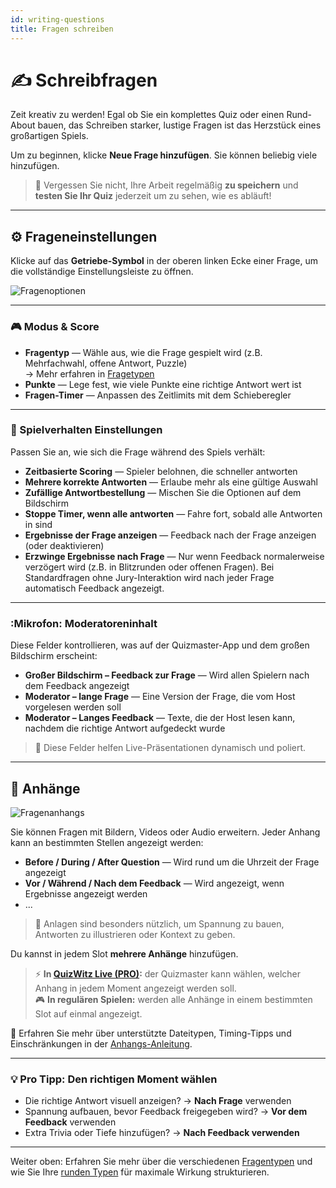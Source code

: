 ```yaml
---
id: writing-questions
title: Fragen schreiben
---
```


# ✍️ Schreibfragen

Zeit kreativ zu werden! Egal ob Sie ein komplettes Quiz oder einen Rund-About bauen, das Schreiben starker, lustige Fragen ist das Herzstück eines großartigen Spiels.

Um zu beginnen, klicke **Neue Frage hinzufügen**. Sie können beliebig viele hinzufügen.

> 💾 Vergessen Sie nicht, Ihre Arbeit regelmäßig **zu speichern** und **testen Sie Ihr Quiz** jederzeit um zu sehen, wie es abläuft!

---

## ⚙️ Frageneinstellungen

Klicke auf das **Getriebe-Symbol** in der oberen linken Ecke einer Frage, um die vollständige Einstellungsleiste zu öffnen.

![Fragenoptionen](/images/question-options.png)

---

### 🎮 Modus & Score

- **Fragentyp** — Wähle aus, wie die Frage gespielt wird (z.B. Mehrfachwahl, offene Antwort, Puzzle)\
  → Mehr erfahren in [Fragetypen](../question-types/000-question-types.md)
- **Punkte** — Lege fest, wie viele Punkte eine richtige Antwort wert ist
- **Fragen-Timer** — Anpassen des Zeitlimits mit dem Schieberegler

---

### 🧩 Spielverhalten Einstellungen

Passen Sie an, wie sich die Frage während des Spiels verhält:

- **Zeitbasierte Scoring** — Spieler belohnen, die schneller antworten
- **Mehrere korrekte Antworten** — Erlaube mehr als eine gültige Auswahl
- **Zufällige Antwortbestellung** — Mischen Sie die Optionen auf dem Bildschirm
- **Stoppe Timer, wenn alle antworten** — Fahre fort, sobald alle Antworten in sind
- **Ergebnisse der Frage anzeigen** — Feedback nach der Frage anzeigen (oder deaktivieren)
- **Erzwinge Ergebnisse nach Frage** — Nur wenn Feedback normalerweise verzögert wird (z.B. in Blitzrunden oder offenen Fragen). Bei Standardfragen ohne Jury-Interaktion wird nach jeder Frage automatisch Feedback angezeigt.

---

### :Mikrofon: Moderatoreninhalt

Diese Felder kontrollieren, was auf der Quizmaster-App und dem großen Bildschirm erscheint:

- **Großer Bildschirm – Feedback zur Frage** — Wird allen Spielern nach dem Feedback angezeigt
- **Moderator – lange Frage** — Eine Version der Frage, die vom Host vorgelesen werden soll
- **Moderator – Langes Feedback** — Texte, die der Host lesen kann, nachdem die richtige Antwort aufgedeckt wurde

> 📝 Diese Felder helfen Live-Präsentationen dynamisch und poliert.

---

## 📎 Anhänge

![Fragenanhangs](/images/question-attachments.png)

Sie können Fragen mit Bildern, Videos oder Audio erweitern. Jeder Anhang kann an bestimmten Stellen angezeigt werden:

- **Before / During / After Question** — Wird rund um die Uhrzeit der Frage angezeigt
- **Vor / Während / Nach dem Feedback** — Wird angezeigt, wenn Ergebnisse angezeigt werden
- ...

> 🧠 Anlagen sind besonders nützlich, um Spannung zu bauen, Antworten zu illustrieren oder Kontext zu geben.

Du kannst in jedem Slot **mehrere Anhänge** hinzufügen.

> ⚡ **In [QuizWitz Live (PRO)](../quizmaster/001-introduction.md):** der Quizmaster kann wählen, welcher Anhang in jedem Moment angezeigt werden soll.\
> 🎮 **In regulären Spielen:** werden alle Anhänge in einem bestimmten Slot auf einmal angezeigt.

📘 Erfahren Sie mehr über unterstützte Dateitypen, Timing-Tipps und Einschränkungen in der [Anhangs-Anleitung](../editor/006-attachments.md).

---

### 💡 Pro Tipp: Den richtigen Moment wählen

- Die richtige Antwort visuell anzeigen? → **Nach Frage** verwenden
- Spannung aufbauen, bevor Feedback freigegeben wird? → **Vor dem Feedback** verwenden
- Extra Trivia oder Tiefe hinzufügen? → **Nach Feedback verwenden**

---

Weiter oben: Erfahren Sie mehr über die verschiedenen [Fragentypen](../question-types/000-question-types.md) und wie Sie Ihre [runden Typen](../round-types/000-round-types.md) für maximale Wirkung strukturieren.
